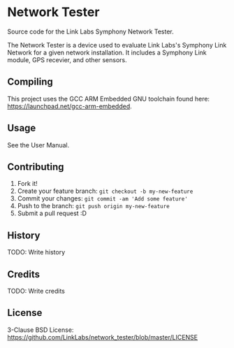 # Network Tester
Source code for the Link Labs Symphony Network Tester.  

The Network Tester is a device used to evaluate Link Labs's Symphony Link Network for a given network installation.  It includes a Symphony Link module, GPS recevier, and other sensors.  

## Compiling
This project uses the GCC ARM Embedded GNU toolchain found here: https://launchpad.net/gcc-arm-embedded. 


## Usage
See the User Manual.

## Contributing
1. Fork it!
2. Create your feature branch: `git checkout -b my-new-feature`
3. Commit your changes: `git commit -am 'Add some feature'`
4. Push to the branch: `git push origin my-new-feature`
5. Submit a pull request :D

## History
TODO: Write history

## Credits
TODO: Write credits

## License
3-Clause BSD License: https://github.com/LinkLabs/network_tester/blob/master/LICENSE